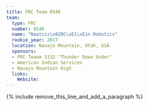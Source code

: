 ```yaml
---
title: FRC Team 6546
team:
  type: FRC
  number: 6546
  name: "Naatsis\u02BC\xE1\xE1n Robotics"
  rookie_year: 2017
  location: Navajo Mountain, Utah, USA
  sponsors:
  - FRC Teaem 3132 "Thunder Down Under"
  - American Indian Services
  - Navajo Mountain High
  links:
    Website:
---
```


{% include remove_this_line_and_add_a_paragraph %}